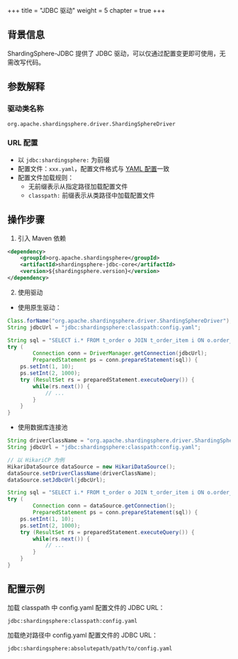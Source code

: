 +++
title = "JDBC 驱动"
weight = 5
chapter = true
+++

## 背景信息

ShardingSphere-JDBC 提供了 JDBC 驱动，可以仅通过配置变更即可使用，无需改写代码。

## 参数解释

### 驱动类名称

`org.apache.shardingsphere.driver.ShardingSphereDriver`

### URL 配置

- 以 `jdbc:shardingsphere:` 为前缀
- 配置文件：`xxx.yaml`，配置文件格式与 [YAML 配置](/cn/user-manual/shardingsphere-jdbc/yaml-config/)一致
- 配置文件加载规则：
  - 无前缀表示从指定路径加载配置文件
  - `classpath:` 前缀表示从类路径中加载配置文件

## 操作步骤

1. 引入 Maven 依赖

```xml
<dependency>
    <groupId>org.apache.shardingsphere</groupId>
    <artifactId>shardingsphere-jdbc-core</artifactId>
    <version>${shardingsphere.version}</version>
</dependency>
```

2. 使用驱动

* 使用原生驱动：

```java
Class.forName("org.apache.shardingsphere.driver.ShardingSphereDriver");
String jdbcUrl = "jdbc:shardingsphere:classpath:config.yaml";

String sql = "SELECT i.* FROM t_order o JOIN t_order_item i ON o.order_id=i.order_id WHERE o.user_id=? AND o.order_id=?";
try (
        Connection conn = DriverManager.getConnection(jdbcUrl);
        PreparedStatement ps = conn.prepareStatement(sql)) {
    ps.setInt(1, 10);
    ps.setInt(2, 1000);
    try (ResultSet rs = preparedStatement.executeQuery()) {
        while(rs.next()) {
            // ...
        }
    }
}
```

* 使用数据库连接池

```java
String driverClassName = "org.apache.shardingsphere.driver.ShardingSphereDriver";
String jdbcUrl = "jdbc:shardingsphere:classpath:config.yaml";

// 以 HikariCP 为例 
HikariDataSource dataSource = new HikariDataSource();
dataSource.setDriverClassName(driverClassName);
dataSource.setJdbcUrl(jdbcUrl);

String sql = "SELECT i.* FROM t_order o JOIN t_order_item i ON o.order_id=i.order_id WHERE o.user_id=? AND o.order_id=?";
try (
        Connection conn = dataSource.getConnection();
        PreparedStatement ps = conn.prepareStatement(sql)) {
    ps.setInt(1, 10);
    ps.setInt(2, 1000);
    try (ResultSet rs = preparedStatement.executeQuery()) {
        while(rs.next()) {
            // ...
        }
    }
}
```

## 配置示例

加载 classpath 中 config.yaml 配置文件的 JDBC URL：
```
jdbc:shardingsphere:classpath:config.yaml
```

加载绝对路径中 config.yaml 配置文件的 JDBC URL：
```
jdbc:shardingsphere:absolutepath/path/to/config.yaml
```
